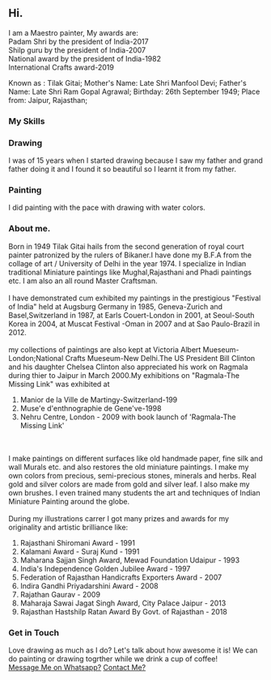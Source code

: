 ## Hi.

I am a Maestro painter, My awards are:                 
Padam Shri by the president of India-2017          
Shilp guru by the president of India-2007          
National award by the president of India-1982           
International Crafts award-2019                                       

Known as : Tilak Gitai;
Mother's Name: Late Shri Manfool Devi;
Father's Name: Late Shri Ram Gopal Agrawal;
Birthday: 26th September 1949;
Place from: Jaipur, Rajasthan;
   
### My Skills
<h3>Drawing</h3>
I was of 15 years when I started drawing because I saw my father and grand father doing it and I found it so beautiful so I learnt it from my father.

<h3>Painting</h3>
I did painting with the pace with drawing with water colors.

### About me.
Born in 1949 Tilak Gitai hails from the second generation of royal court painter patronized by the rulers of Bikaner.I have done my B.F.A from the collage of art / University of Delhi in the year 1974. I specialize in Indian traditional Miniature paintings like Mughal,Rajasthani and Phadi paintings etc. I am also an all round Master Craftsman.
<br>
<br>
I have demonstrated cum exhibited my paintings in the prestigious "Festival of India" held at Augsburg Germany in 1985, Geneva-Zurich and Basel,Switzerland in 1987, at Earls Couert-London in 2001, at Seoul-South Korea in 2004, at Muscat Festival -Oman in 2007 and at Sao Paulo-Brazil in 2012.
<br>
<br>
my collections of paintings are also kept at Victoria Albert Mueseum-London;National Crafts Mueseum-New Delhi.The US President Bill Clinton and his daughter Chelsea Clinton also appreciated his work on Ragmala during thier to Jaipur in March 2000.My exhibitions on "Ragmala-The Missing Link" was exhibited at

1. Manior de la Ville de Martingy-Switzerland-199
2. Muse'e d'enthnographie de Gene've-1998
3. Nehru Centre, London - 2009 with book launch of 'Ragmala-The Missing Link'
<br>
<br>
I make paintings on different surfaces like old handmade paper, fine silk and wall Murals etc. and also restores the old miniature paintings. I make my own colors from precious, semi-precious stones, minerals and herbs. Real gold and silver colors are made from gold and silver leaf. I also make my own brushes. I even trained many students the art and techniques of Indian Miniature Painting around the globe.
<br>
<br>
During my illustrations carrer I got many prizes and awards for my originality and artistic brilliance like:

1. Rajasthani Shiromani Award - 1991
2. Kalamani Award - Suraj Kund - 1991
3. Maharana Sajjan Singh Award, Mewad Foundation Udaipur - 1993
4. India's Independence Golden Jubilee Award - 1997
5. Federation of Rajasthan Handicrafts Exporters Award - 2007
6. Indira Gandhi Priyadarshini Award - 2008
7. Rajathan Gaurav - 2009
8. Maharaja Sawai Jagat Singh Award, City Palace Jaipur - 2013
9. Rajasthan Hastshilp Ratan Award By Govt. of Rajasthan - 2018

### Get in Touch

Love drawing as much as I do? Let's talk about how awesome it is! We can do painting or drawing togrther while we drink a cup of coffee!
<br>
<a href="https://api.whatsapp.com/send/?phone=9314149883&text&app_absent=0">Message Me on Whatsapp?</a>
<a href="file:///C:/Users/devya/OneDrive/Documents/web%20devolopment/CSS-tilak%20gitai/my%20contacts.html">Contact Me?</a>
